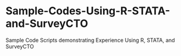 # Sample-Codes-Using-R-STATA-and-SurveyCTO
Sample Code Scripts demonstrating Experience Using R, STATA, and SurveyCTO
